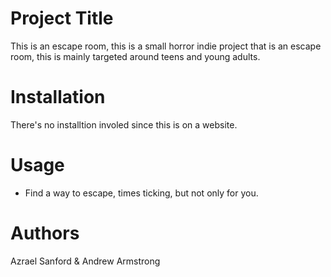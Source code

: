 # Project Title 

This is an escape room, this is a small horror indie project that is an escape room, this is mainly targeted around teens and young adults. 

# Installation 

There's no installtion involed since this is on a website.

# Usage 

- Find a way to escape, times ticking, but not only for you. 

# Authors

Azrael Sanford & Andrew Armstrong 
